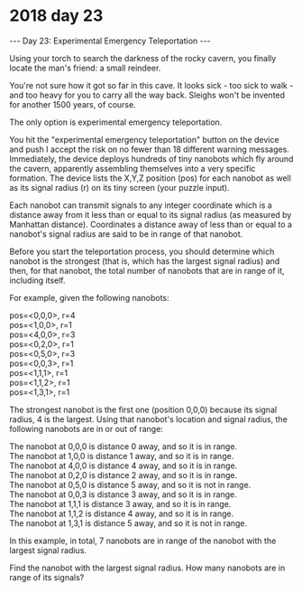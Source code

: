# 2018 day 23

--- Day 23: Experimental Emergency Teleportation ---

Using your torch to search the darkness of the rocky cavern, you finally locate the man's friend: a small reindeer.



You're not sure how it got so far in this cave.  It looks sick - too sick to walk - and too heavy for you to carry all the way back.  Sleighs won't be invented for another 1500 years, of course.



The only option is experimental emergency teleportation.



You hit the "experimental emergency teleportation" button on the device and push I accept the risk on no fewer than 18 different warning messages. Immediately, the device deploys hundreds of tiny nanobots which fly around the cavern, apparently assembling themselves into a very specific formation. The device lists the X,Y,Z position (pos) for each nanobot as well as its signal radius (r) on its tiny screen (your puzzle input).



Each nanobot can transmit signals to any integer coordinate which is a distance away from it less than or equal to its signal radius (as measured by Manhattan distance). Coordinates a distance away of less than or equal to a nanobot's signal radius are said to be in range of that nanobot.



Before you start the teleportation process, you should determine which nanobot is the strongest (that is, which has the largest signal radius) and then, for that nanobot, the total number of nanobots that are in range of it, including itself.



For example, given the following nanobots:



pos=<0,0,0>, r=4\
pos=<1,0,0>, r=1\
pos=<4,0,0>, r=3\
pos=<0,2,0>, r=1\
pos=<0,5,0>, r=3\
pos=<0,0,3>, r=1\
pos=<1,1,1>, r=1\
pos=<1,1,2>, r=1\
pos=<1,3,1>, r=1



The strongest nanobot is the first one (position 0,0,0) because its signal radius, 4 is the largest. Using that nanobot's location and signal radius, the following nanobots are in or out of range:



The nanobot at 0,0,0 is distance 0 away, and so it is in range.\
The nanobot at 1,0,0 is distance 1 away, and so it is in range.\
The nanobot at 4,0,0 is distance 4 away, and so it is in range.\
The nanobot at 0,2,0 is distance 2 away, and so it is in range.\
The nanobot at 0,5,0 is distance 5 away, and so it is not in range.\
The nanobot at 0,0,3 is distance 3 away, and so it is in range.\
The nanobot at 1,1,1 is distance 3 away, and so it is in range.\
The nanobot at 1,1,2 is distance 4 away, and so it is in range.\
The nanobot at 1,3,1 is distance 5 away, and so it is not in range.



In this example, in total, 7 nanobots are in range of the nanobot with the largest signal radius.



Find the nanobot with the largest signal radius.  How many nanobots are in range of its signals?



